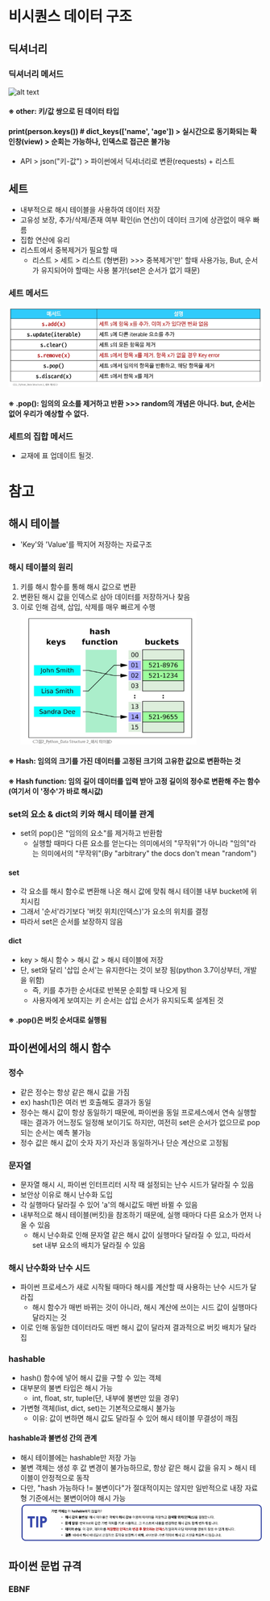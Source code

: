 # 비시퀀스 데이터 구조
## 딕셔너리
### 딕셔너리 메서드
![alt text](image/mage-16.png)
#### ※ other: 키/값 쌍으로 된 데이터 타입
#### print(person.keys())  # dict_keys(['name', 'age']) > 실시간으로 동기화되는 확인창(view) > 순회는 가능하나, 인덱스로 접근은 불가능
- API > json("키-값") > 파이썬에서 딕셔너리로 변환(requests) + 리스트
## 세트
- 내부적으로 해시 테이블을 사용하여 데이터 저장
- 고유성 보장, 추가/삭제/존재 여부 확인(in 연산)이 데이터 크기에 상관없이 매우 빠름
- 집합 연산에 유리
- 리스트에서 중복제거가 필요할 때 
  - 리스트 > 세트 > 리스트 (형변환) >>> 중복제거'만' 할때 사용가능, But, 순서가 유지되어야 할때는 사용 불가!(set은 순서가 없기 때문)
### 세트 메서드
![alt text](image/image-17.png)
#### ※ .pop(): 임의의 요소를 제거하고 반환 >>> random의 개념은 아니다. but, 순서는 없어 우리가 예상할 수 없다.
### 세트의 집합 메서드
- 교재에 표 업데이트 될것.
# 참고
## 해시 테이블
- 'Key'와 'Value'를 짝지어 저장하는 자료구조
### 해시 테이블의 원리
1. 키를 해시 함수를 통해 해시 값으로 변환
2. 변환된 해시 값을 인덱스로 삼아 데이터를 저장하거나 찾음
3. 이로 인해 검색, 삽입, 삭제를 매우 빠르게 수행
![alt text](image/image-18.png)
#### ※ Hash: 임의의 크기를 가진 데이터를 고정된 크기의 고유한 값으로 변환하는 것
#### ※ Hash function: 임의 길이 데이터를 입력 받아 고정 길이의 정수로 변환해 주는 함수(여기서 이 '정수'가 바로 해시값)
### set의 요소 & dict의 키와 해시 테이블 관계
- set의 pop()은 "임의의 요소"를 제거하고 반환함
  - 실행할 때마다 다른 요소를 얻는다는 의미에서의 "무작위"가 아니라 "임의"라는 의미에서의 "무작위"(By "arbitrary" the docs don't mean "random")
#### set
- 각 요소를 해시 함수로 변환해 나온 해시 값에 맞춰 해시 테이블 내부 bucket에 위치시킴
- 그래서 '순서'라기보다 '버킷 위치(인덱스)'가 요소의 위치를 결정
- 따라서 set은 순서를 보장하지 않음
#### dict
- key > 해시 함수 > 해시 값 > 해시 테이블에 저장
- 단, set와 달리 '삽입 순서'는 유지한다는 것이 보장 됨(python 3.7이상부터, 개발을 위함)
  - 즉, 키를 추가한 순서대로 반복문 순회할 때 나오게 됨
  - 사용자에게 보여지는 키 순서는 삽입 순서가 유지되도록 설계된 것
#### ※ .pop()은 버킷 순서대로 실행됨
## 파이썬에서의 해시 함수
### 정수
- 같은 정수는 항상 같은 해시 값을 가짐
- ex) hash(1)은 여러 번 호출해도 결과가 동일
- 정수는 해시 값이 항상 동일하기 때문에, 파이썬을 동일 프로세스에서 연속 실행할 때는 결과가 어느정도 일정해 보이기도 하지만, 여전히 set은 순서가 없으므로 pop되는 순서는 예측 불가능
- 정수 값은 해시 값이 숫자 자기 자신과 동일하거나 단순 계산으로 고정됨
### 문자열
- 문자열 해시 시, 파이썬 인터프리터 시작 때 설정되는 난수 시드가 달라질 수 있음
- 보안상 이유로 해시 난수화 도입
- 각 실행마다 달라질 수 있어 'a'의 해시값도 매번 바뀔 수 있음
- 내부적으로 해시 테이블(버킷)을 참조하기 때문에, 실행 때마다 다른 요소가 먼저 나올 수 있음
  - 해시 난수화로 인해 문자열 같은 해시 값이 실행마다 달라질 수 있고, 따라서 set 내부 요소의 배치가 달라질 수 있음
### 해시 난수화와 난수 시드
- 파이썬 프로세스가 새로 시작될 때마다 해시를 계산할 때 사용하는 난수 시드가 달라집
  - 해시 함수가 매번 바뀌는 것이 아니라, 해시 계산에 쓰이는 시드 값이 실행마다 달라지는 것
- 이로 인해 동일한 데이터라도 매번 해시 값이 달라져 결과적으로 버킷 배치가 달라집
### hashable
- hash() 함수에 넣어 해시 값을 구할 수 있는 객체
- 대부분의 불변 타입은 해시 가능
  - int, float, str, tuple(단, 내부에 불변만 있을 경우)
- 가변형 객체(list, dict, set)는 기본적으로해시 불가능
  - 이유: 값이 변하면 해시 값도 달라질 수 있어 해시 테이블 무결성이 깨짐
#### hashable과 불변성 간의 관계
- 해시 테이블에는 hashable만 저장 가능
- 불변 객체는 생성 후 값 변경이 불가능하므로, 항상 같은 해시 값을 유지 > 해시 테이블이 안정적으로 동작
- 다만, "hash 가능하다 != 불변이다"가 절대적이지는 않지만 일반적으로 내장 자료형 기준에서는 불변이어야 해시 가능
![alt text](image/image-19.png)
## 파이썬 문법 규격
### EBNF